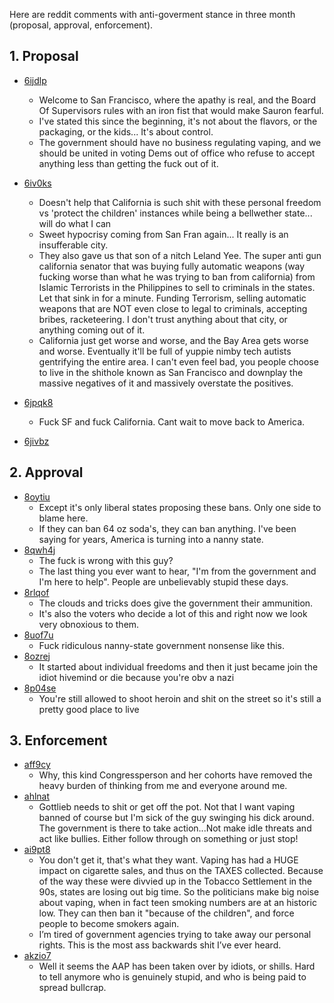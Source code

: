 Here are reddit comments with anti-goverment stance in three month (proposal, approval, enforcement).

## 1. Proposal
- [6ijdlp](https://www.reddit.com/r/electronic_cigarette/comments/6ijdlp/first_flavor_ban_in_the_usa/)
  - Welcome to San Francisco, where the apathy is real, and the Board Of Supervisors rules with an iron fist that would make Sauron fearful.
  - I've stated this since the beginning, it's not about the flavors, or the packaging, or the kids... It's about control.
  - The government should have no business regulating vaping, and we should be united in voting Dems out of office who refuse to accept anything less than getting the fuck out of it.
  
- [6iv0ks](https://www.reddit.com/r/electronic_cigarette/comments/6iv0ks/no_sf_flavor_ban_we_need_everyones_help/)
  - Doesn't help that California is such shit with these personal freedom vs 'protect the children' instances while being a bellwether state... will do what I can
  - Sweet hypocrisy coming from San Fran again... It really is an insufferable city.
  - They also gave us that son of a nitch Leland Yee. The super anti gun california senator that was buying fully automatic weapons (way fucking worse than what he was trying to ban from california) from Islamic Terrorists in the Philippines to sell to criminals in the states. Let that sink in for a minute. Funding Terrorism, selling automatic weapons that are NOT even close to legal to criminals, accepting bribes, racketeering. I don't trust anything about that city, or anything coming out of it.
  - California just get worse and worse, and the Bay Area gets worse and worse. Eventually it'll be full of yuppie nimby tech autists gentrifying the entire area. I can't even feel bad, you people choose to live in the shithole known as San Francisco and downplay the massive negatives of it and massively overstate the positives.
  
- [6jpqk8](https://www.reddit.com/r/electronic_cigarette/comments/6jpqk8/san_francisco_flavor_ban_last_call_to_have_your/)
  - Fuck SF and fuck California. Cant wait to move back to America.
  
- [6jivbz](https://www.reddit.com/r/electronic_cigarette/comments/6jivbz/call_to_action_sign_petition_to_stop_the_flavored/djelsl1/)

## 2. Approval
- [8oytiu](https://www.reddit.com/r/electronic_cigarette/comments/8oytiu/sf_votes_for_flavor_ban/)
  - Except it's only liberal states proposing these bans. Only one side to blame here.
  - If they can ban 64 oz soda's, they can ban anything. I've been saying for years, America is turning into a nanny state.
- [8qwh4j](https://www.reddit.com/r/electronic_cigarette/comments/8qwh4j/vapor_retailer_in_sf_would_have_happily_voted_for/)
  - The fuck is wrong with this guy?
  - The last thing you ever want to hear, "I'm from the government and I'm here to help". People are unbelievably stupid these days.
- [8rlqof](https://www.reddit.com/r/electronic_cigarette/comments/8rlqof/we_have_lost_san_francisco_the_flavor_ban_is_real/)
  - The clouds and tricks does give the government their ammunition.
  - It's also the voters who decide a lot of this and right now we look very obnoxious to them.
- [8uof7u](https://www.reddit.com/r/electronic_cigarette/comments/8uof7u/san_franciscos_flavor_ban/)
  - Fuck ridiculous nanny-state government nonsense like this.
- [8ozrej](https://www.reddit.com/r/electronic_cigarette/comments/8ozrej/california_san_francisco_bans_sales_of_flavored/)
  - It started about individual freedoms and then it just became join the idiot hivemind or die because you're obv a nazi
- [8p04se](https://www.reddit.com/r/electronic_cigarette/comments/8p04se/san_francisco_bans_sales_of_flavored_tobacco/)
  - You're still allowed to shoot heroin and shit on the street so it's still a pretty good place to live
  
  
## 3. Enforcement
- [aff9cy](https://www.reddit.com/r/electronic_cigarette/comments/aff9cy/new_house_bill_would_tax_vapes_like_cigarettes/)
  - Why, this kind Congressperson and her cohorts have removed the heavy burden of thinking from me and everyone around me.
- [ahlnat](https://www.reddit.com/r/electronic_cigarette/comments/ahlnat/another_threat_to_ban_vapes_by_the_fda/)
  - Gottlieb needs to shit or get off the pot. Not that I want vaping banned of course but I'm sick of the guy swinging his dick around. The government is there to take action...Not make idle threats and act like bullies. Either follow through on something or just stop!
- [ai9pt8](https://www.reddit.com/r/electronic_cigarette/comments/ai9pt8/fda_threatening_to_ban_vaping_altogether/)
  - You don't get it, that's what they want. Vaping has had a HUGE impact on cigarette sales, and thus on the TAXES collected. Because of the way these were divvied up in the Tobacco Settlement in the 90s, states are losing out big time. So the politicians make big noise about vaping, when in fact teen smoking numbers are at an historic low. They can then ban it "because of the children", and force people to become smokers again.
  - I’m tired of government agencies trying to take away our personal rights. This is the most ass backwards shit I’ve ever heard.
- [akzio7](https://www.reddit.com/r/electronic_cigarette/comments/akzio7/us_american_academy_of_pediatrics_calls_for_ban/)
  - Well it seems the AAP has been taken over by idiots, or shills. Hard to tell anymore who is genuinely stupid, and who is being paid to spread bullcrap.


